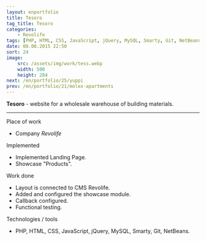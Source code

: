 ```yaml
---
layout: enportfolio
title: Tesoro
tag_title: Tesoro
categories:
    - Revolife
tags: [PHP, HTML, CSS, JavaScript, jQuery, MySQL, Smarty, Git, NetBeans]
date: 08.08.2015 22:50
sort: 24
image: 
    src: /assets/img/work/tess.webp 
    width: 500
    height: 284
next: /en/portfolio/25/yuppi
prev: /en/portfolio/21/molex-apartments
---
```


**Tesoro** - website for a wholesale warehouse of building materials.

---

Place of work

* Company _Revolife_

Implemented

* Implemented Landing Page.
* Showcase "Products".

Work done

* Layout is connected to CMS Revolife.
* Added and configured the showcase module.
* Callback configured.
* Functional testing.

Technologies / tools

* PHP, HTML, CSS, JavaScript, jQuery, MySQL, Smarty, Git, NetBeans.
